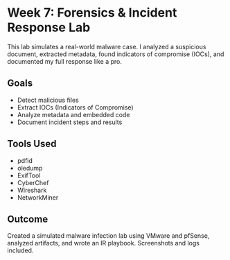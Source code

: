 # Week 7: Forensics & Incident Response Lab

This lab simulates a real-world malware case. I analyzed a suspicious document, extracted metadata, found indicators of compromise (IOCs), and documented my full response like a pro.

## Goals
- Detect malicious files
- Extract IOCs (Indicators of Compromise)
- Analyze metadata and embedded code
- Document incident steps and results

## Tools Used
- pdfid
- oledump
- ExifTool
- CyberChef
- Wireshark
- NetworkMiner

## Outcome
Created a simulated malware infection lab using VMware and pfSense, analyzed artifacts, and wrote an IR playbook. Screenshots and logs included.
